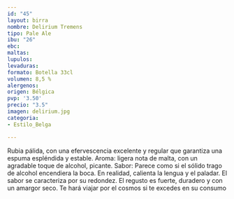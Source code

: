 ```yaml
---
id: "45"
layout: birra
nombre: Delirium Tremens
tipo: Pale Ale
ibu: "26"
ebc: 
maltas: 
lupulos: 
levaduras: 
formato: Botella 33cl
volumen: 8,5 %
alergenos: 
origen: Bélgica
pvp: '3.50'
precio: "3.5"
imagen: delirium.jpg
categoria:
- Estilo_Belga

---
```

Rubia pálida, con una efervescencia excelente y regular que garantiza una espuma espléndida y estable. Aroma: ligera nota de malta, con un agradable toque de alcohol, picante. Sabor: Parece como si el sólido trago de alcohol encendiera la boca. En realidad, calienta la lengua y el paladar. El sabor se caracteriza por su redondez. El regusto es fuerte, duradero y con un amargor seco. Te hará viajar por el cosmos si te excedes en su consumo